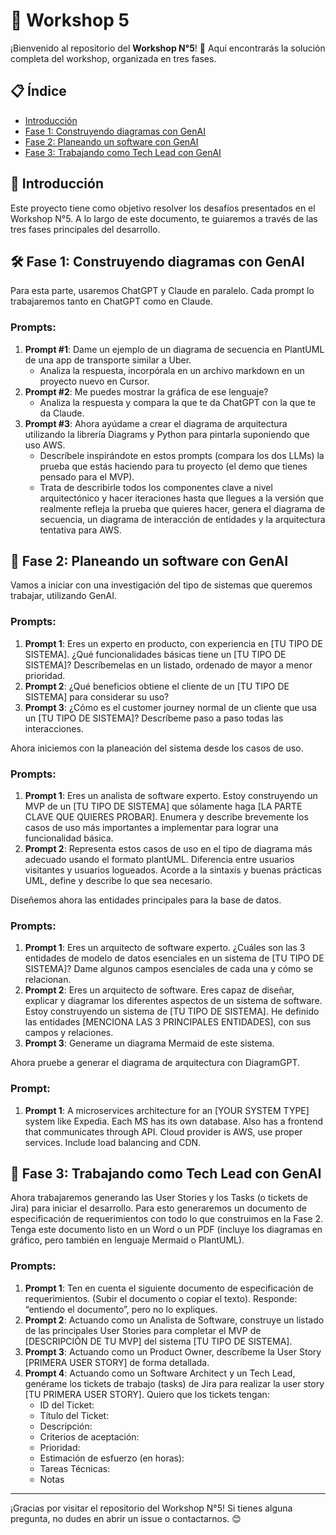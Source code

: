 # 🚀 Workshop 5

¡Bienvenido al repositorio del **Workshop N°5**! 🎉 Aquí encontrarás la solución completa del workshop, organizada en tres fases.

## 📋 Índice

- [Introducción](#introducción)
- [Fase 1: Construyendo diagramas con GenAI](#fase-1-construyendo-diagramas-con-genai)
- [Fase 2: Planeando un software con GenAI](#fase-2-planeando-un-software-con-genai)
- [Fase 3: Trabajando como Tech Lead con GenAI](#fase-3-trabajando-como-tech-lead-con-genai)

## 🌟 Introducción

Este proyecto tiene como objetivo resolver los desafíos presentados en el Workshop N°5. A lo largo de este documento, te guiaremos a través de las tres fases principales del desarrollo.

## 🛠️ Fase 1: Construyendo diagramas con GenAI

Para esta parte, usaremos ChatGPT y Claude en paralelo. Cada prompt lo trabajaremos tanto en ChatGPT como en Claude.

### Prompts:

1. **Prompt #1**: Dame un ejemplo de un diagrama de secuencia en PlantUML de una app de transporte similar a Uber.
    - Analiza la respuesta, incorpórala en un archivo markdown en un proyecto nuevo en Cursor.
2. **Prompt #2**: Me puedes mostrar la gráfica de ese lenguaje?
    - Analiza la respuesta y compara la que te da ChatGPT con la que te da Claude.
3. **Prompt #3**: Ahora ayúdame a crear el diagrama de arquitectura utilizando la librería Diagrams y Python para pintarla suponiendo que uso AWS.
    - Descríbele inspirándote en estos prompts (compara los dos LLMs) la prueba que estás haciendo para tu proyecto (el demo que tienes pensado para el MVP).
    - Trata de describirle todos los componentes clave a nivel arquitectónico y hacer iteraciones hasta que llegues a la versión que realmente refleja la prueba que quieres hacer, genera el diagrama de secuencia, un diagrama de interacción de entidades y la arquitectura tentativa para AWS.

## 📝 Fase 2: Planeando un software con GenAI

Vamos a iniciar con una investigación del tipo de sistemas que queremos trabajar, utilizando GenAI.

### Prompts:

1. **Prompt 1**: Eres un experto en producto, con experiencia en [TU TIPO DE SISTEMA]. ¿Qué funcionalidades básicas tiene un [TU TIPO DE SISTEMA]? Descríbemelas en un listado, ordenado de mayor a menor prioridad.
2. **Prompt 2**: ¿Qué beneficios obtiene el cliente de un [TU TIPO DE SISTEMA] para considerar su uso?
3. **Prompt 3**: ¿Cómo es el customer journey normal de un cliente que usa un [TU TIPO DE SISTEMA]? Descríbeme paso a paso todas las interacciones.

Ahora iniciemos con la planeación del sistema desde los casos de uso.

### Prompts:

1. **Prompt 1**: Eres un analista de software experto. Estoy construyendo un MVP de un [TU TIPO DE SISTEMA] que sólamente haga [LA PARTE CLAVE QUE QUIERES PROBAR]. Enumera y describe brevemente los casos de uso más importantes a implementar para lograr una funcionalidad básica.
2. **Prompt 2**: Representa estos casos de uso en el tipo de diagrama más adecuado usando el formato plantUML. Diferencia entre usuarios visitantes y usuarios logueados. Acorde a la sintaxis y buenas prácticas UML, define y describe lo que sea necesario.

Diseñemos ahora las entidades principales para la base de datos.

### Prompts:

1. **Prompt 1**: Eres un arquitecto de software experto. ¿Cuáles son las 3 entidades de modelo de datos esenciales en un sistema de [TU TIPO DE SISTEMA]? Dame algunos campos esenciales de cada una y cómo se relacionan.
2. **Prompt 2**: Eres un arquitecto de software. Eres capaz de diseñar, explicar y diagramar los diferentes aspectos de un sistema de software. Estoy construyendo un sistema de [TU TIPO DE SISTEMA]. He definido las entidades [MENCIONA LAS 3 PRINCIPALES ENTIDADES], con sus campos y relaciones.
3. **Prompt 3**: Generame un diagrama Mermaid de este sistema.

Ahora pruebe a generar el diagrama de arquitectura con DiagramGPT.

### Prompt:

1. **Prompt 1**: A microservices architecture for an [YOUR SYSTEM TYPE] system like Expedia. Each MS has its own database. Also has a frontend that communicates through API. Cloud provider is AWS, use proper services. Include load balancing and CDN.

## 💼 Fase 3: Trabajando como Tech Lead con GenAI

Ahora trabajaremos generando las User Stories y los Tasks (o tickets de Jira) para iniciar el desarrollo. Para esto generaremos un documento de especificación de requerimientos con todo lo que construimos en la Fase 2. Tenga este documento listo en un Word o un PDF (incluye los diagramas en gráfico, pero también en lenguaje Mermaid o PlantUML).

### Prompts:

1. **Prompt 1**: Ten en cuenta el siguiente documento de especificación de requerimientos. (Subir el documento o copiar el texto). Responde: “entiendo el documento”, pero no lo expliques.
2. **Prompt 2**: Actuando como un Analista de Software, construye un listado de las principales User Stories para completar el MVP de [DESCRIPCIÓN DE TU MVP] del sistema [TU TIPO DE SISTEMA].
3. **Prompt 3**: Actuando como un Product Owner, descríbeme la User Story [PRIMERA USER STORY] de forma detallada.
4. **Prompt 4**: Actuando como un Software Architect y un Tech Lead, genérame los tickets de trabajo (tasks) de Jira para realizar la user story [TU PRIMERA USER STORY]. Quiero que los tickets tengan:
    - ID del Ticket:
    - Título del Ticket:
    - Descripción:
    - Criterios de aceptación:
    - Prioridad:
    - Estimación de esfuerzo (en horas):
    - Tareas Técnicas:
    - Notas
---

¡Gracias por visitar el repositorio del Workshop N°5! Si tienes alguna pregunta, no dudes en abrir un issue o contactarnos. 😊

